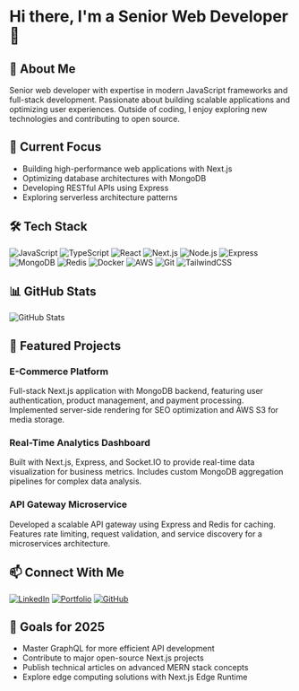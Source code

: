 # Hi there, I'm a Senior Web Developer 👋

## 💫 About Me
Senior web developer with expertise in modern JavaScript frameworks and full-stack development. Passionate about building scalable applications and optimizing user experiences. Outside of coding, I enjoy exploring new technologies and contributing to open source.

## 🔭 Current Focus
- Building high-performance web applications with Next.js
- Optimizing database architectures with MongoDB
- Developing RESTful APIs using Express
- Exploring serverless architecture patterns

## 🛠️ Tech Stack
![JavaScript](https://img.shields.io/badge/-JavaScript-F7DF1E?style=flat&logo=javascript&logoColor=black)
![TypeScript](https://img.shields.io/badge/-TypeScript-3178C6?style=flat&logo=typescript&logoColor=white)
![React](https://img.shields.io/badge/-React-61DAFB?style=flat&logo=react&logoColor=black)
![Next.js](https://img.shields.io/badge/-Next.js-000000?style=flat&logo=next.js&logoColor=white)
![Node.js](https://img.shields.io/badge/-Node.js-339933?style=flat&logo=node.js&logoColor=white)
![Express](https://img.shields.io/badge/-Express-000000?style=flat&logo=express&logoColor=white)
![MongoDB](https://img.shields.io/badge/-MongoDB-47A248?style=flat&logo=mongodb&logoColor=white)
![Redis](https://img.shields.io/badge/-Redis-DC382D?style=flat&logo=redis&logoColor=white)
![Docker](https://img.shields.io/badge/-Docker-2496ED?style=flat&logo=docker&logoColor=white)
![AWS](https://img.shields.io/badge/-AWS-232F3E?style=flat&logo=amazon-aws&logoColor=white)
![Git](https://img.shields.io/badge/-Git-F05032?style=flat&logo=git&logoColor=white)
![TailwindCSS](https://img.shields.io/badge/-TailwindCSS-06B6D4?style=flat&logo=tailwindcss&logoColor=white)

## 📊 GitHub Stats
![GitHub Stats](https://github-readme-stats.vercel.app/api?username=YOUR_USERNAME&show_icons=true&theme=radical)

## 🌟 Featured Projects
### E-Commerce Platform
Full-stack Next.js application with MongoDB backend, featuring user authentication, product management, and payment processing. Implemented server-side rendering for SEO optimization and AWS S3 for media storage.

### Real-Time Analytics Dashboard
Built with Next.js, Express, and Socket.IO to provide real-time data visualization for business metrics. Includes custom MongoDB aggregation pipelines for complex data analysis.

### API Gateway Microservice
Developed a scalable API gateway using Express and Redis for caching. Features rate limiting, request validation, and service discovery for a microservices architecture.

## 📫 Connect With Me
[![LinkedIn](https://img.shields.io/badge/-LinkedIn-0077B5?style=flat&logo=linkedin)](https://linkedin.com/in/YOUR_LINKEDIN)
[![Portfolio](https://img.shields.io/badge/-Portfolio-000000?style=flat&logo=vercel)](https://YOUR_PORTFOLIO.com)
[![GitHub](https://img.shields.io/badge/-GitHub-181717?style=flat&logo=github)](https://github.com/YOUR_USERNAME)

## 🎯 Goals for 2025
- Master GraphQL for more efficient API development
- Contribute to major open-source Next.js projects
- Publish technical articles on advanced MERN stack concepts
- Explore edge computing solutions with Next.js Edge Runtime

